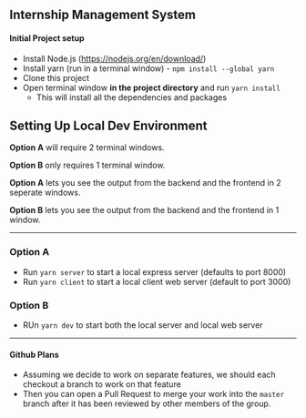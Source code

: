 Internship Management System
---

#### Initial Project setup
- Install Node.js (https://nodejs.org/en/download/)
- Install yarn (run in a terminal window) - `npm install --global yarn`
- Clone this project
- Open terminal window **in the project directory** and run `yarn install`
  - This will install all the dependencies and packages

## Setting Up Local Dev Environment

**Option A** will require 2 terminal windows.

**Option B** only requires 1 terminal window.

**Option A** lets you see the output from the backend and the frontend in 2 seperate windows.

**Option B** lets you see the output from the backend and the frontend in 1 window.

---

### Option A
- Run `yarn server` to start a local express server (defaults to port 8000)
- Run `yarn client` to start a local client web server (default to port 3000)

### Option B
- RUn `yarn dev` to start both the local server and local web server

---

#### Github Plans

- Assuming we decide to work on separate features, we should each checkout a branch to work on that feature
- Then you can open a Pull Request to merge your work into the `master` branch after it has been reviewed by other members of the group.
